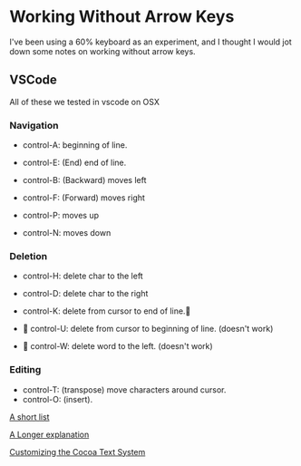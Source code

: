 # Working Without Arrow Keys

I've been using a 60% keyboard as an experiment, and I thought I would jot down some notes on working without arrow keys.


## VSCode

  All of these we tested in vscode on OSX

### Navigation
  - control-A: beginning of line.
  - control-E: (End) end of line.
  - control-B: (Backward) moves left
  - control-F: (Forward) moves right

  - control-P: moves up
  - control-N: moves down

### Deletion
  - control-H: delete char to the left
  - control-D: delete char to the right

  - control-K: delete from cursor to end of line.

  - 🛑 control-U: delete from cursor to beginning of line. (doesn't work) 
  - 🛑 control-W: delete word to the left. (doesn't work)

### Editing
  - control-T: (transpose) move characters around cursor.
  - control-O: (insert).


[A short list](https://sanctum.geek.nz/arabesque/avoiding-the-arrow-keys/)

[A Longer explanation](https://jblevins.org/log/kbd)

[Customizing the Cocoa Text System](http://www.hcs.harvard.edu/~jrus/site/cocoa-text.html)
